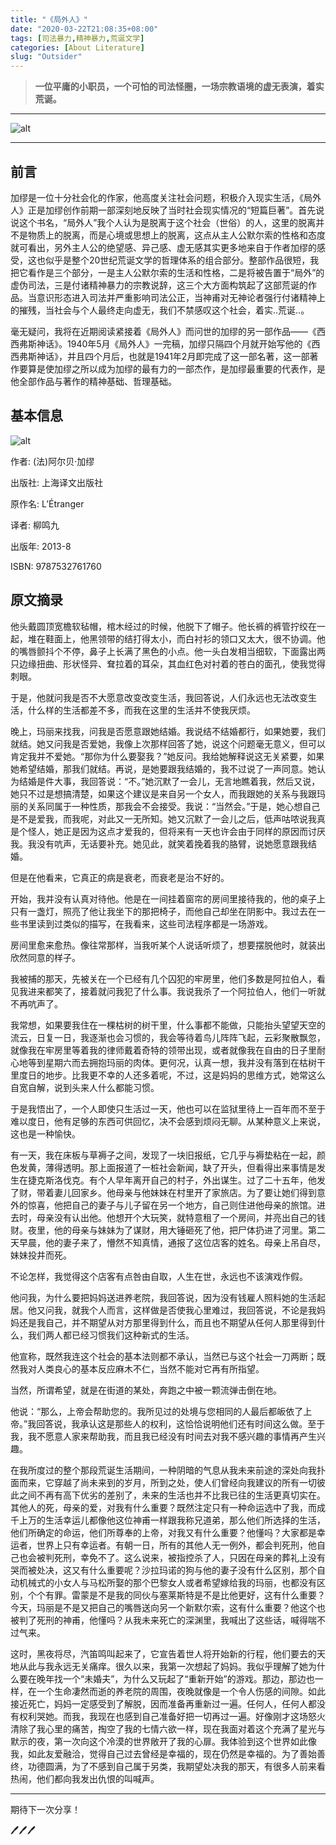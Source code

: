 ```yaml
---
title: "《局外人》"
date: "2020-03-22T21:08:35+08:00"
tags: [司法暴力,精神暴力,荒诞文学]
categories: [About Literature]
slug: "Outsider"
---
```


> **一位平庸的小职员，一个可怕的司法怪圈，一场宗教语境的虚无表演，着实荒诞。**

<!--more-->

---

![alt](https://dawnblog-1300625500.cos.ap-guangzhou.myqcloud.com/images/20200322211341.jpg "[法]Albert Camus")

---

## 	前言

加缪是一位十分社会化的作家，他高度关注社会问题，积极介入现实生活，《局外人》正是加缪创作前期一部深刻地反映了当时社会现实情况的“短篇巨著”。首先说说这个书名，“局外人”我个人认为是脱离于这个社会（世俗）的人，这里的脱离并不是物质上的脱离，而是心境或思想上的脱离，这点从主人公默尔索的性格和态度就可看出，另外主人公的绝望感、异己感、虚无感其实更多地来自于作者加缪的感受，这也似乎是整个20世纪荒诞文学的哲理体系的组合部分。整部作品很短，我把它看作是三个部分，一是主人公默尔索的生活和性格，二是将被告置于“局外”的虚伪司法，三是付诸精神暴力的宗教说辞，这三个大方面构筑起了这部荒诞的作品。当意识形态进入司法并严重影响司法公正，当神甫对无神论者强行付诸精神上的摧残，当社会与个人最终走向虚无，我们不禁感叹这个社会，着实..荒诞..。

毫无疑问，我将在近期阅读紧接着《局外人》而问世的加缪的另一部作品——《西西弗斯神话》。1940年5月《局外人》一完稿，加缪只隔四个月就开始写他的《西西弗斯神话》，并且四个月后，也就是1941年2月即完成了这一部名著，这一部著作要算是使加缪之所以成为加缪的最有力的一部杰作，是加缪最重要的代表作，是他全部作品与著作的精神基础、哲理基础。

## 基本信息

![alt](https://dawnblog-1300625500.cos.ap-guangzhou.myqcloud.com/images/20200322211340.jpg "书籍封面")

作者: (法)阿尔贝·加缪

出版社: 上海译文出版社

原作名: L’Étranger

译者: 柳鸣九

出版年: 2013-8

ISBN: 9787532761760

## 原文摘录

他头戴圆顶宽檐软毡帽，棺木经过的时候，他脱下了帽子。他长裤的裤管拧绞在一起，堆在鞋面上，他黑领带的结打得太小，而白衬衫的领口又太大，很不协调。他的嘴唇颤抖个不停，鼻子上长满了黑色的小点。他一头白发相当细软，下面露出两只边缘扭曲、形状怪异、耷拉着的耳朵，其血红色对衬着的苍白的面孔，使我觉得刺眼。

于是，他就问我是否不大愿意改变改变生活，我回答说，人们永远也无法改变生活，什么样的生活都差不多，而我在这里的生活并不使我厌烦。

晚上，玛丽来找我，问我是否愿意跟她结婚。我说结不结婚都行，如果她要，我们就结。她又问我是否爱她，我像上次那样回答了她，说这个问题毫无意义，但可以肯定我并不爱她。“那你为什么要娶我？”她反问。我给她解释说这无关紧要，如果她希望结婚，那我们就结。再说，是她要跟我结婚的，我不过说了一声同意。她认为结婚是件大事，我回答说：“不。”她沉默了一会儿，无言地瞧着我，然后又说，她只不过是想搞清楚，如果这个建议是来自另一个女人，而我跟她的关系与我跟玛丽的关系同属于一种性质，那我会不会接受。我说：“当然会。”于是，她心想自己是不是爱我，而我呢，对此又一无所知。她又沉默了一会儿之后，低声咕哝说我真是个怪人，她正是因为这点才爱我的，但将来有一天也许会由于同样的原因而讨厌我。我没有吭声，无话要补充。她见此，就笑着挽着我的胳臂，说她愿意跟我结婚。

但是在他看来，它真正的病是衰老，而衰老是治不好的。

开始，我并没有认真对待他。他是在一间挂着窗帘的房间里接待我的，他的桌子上只有一盏灯，照亮了他让我坐下的那把椅子，而他自己却坐在阴影中。我过去在一些书里读到过类似的描写，在我看来，这些司法程序都是一场游戏。

房间里愈来愈热。像往常那样，当我听某个人说话听烦了，想要摆脱他时，就装出欣然同意的样子。

我被捕的那天，先被关在一个已经有几个囚犯的牢房里，他们多数是阿拉伯人，看见我进来都笑了，接着就问我犯了什么事。我说我杀了一个阿拉伯人，他们一听就不再吭声了。

我常想，如果要我住在一棵枯树的树干里，什么事都不能做，只能抬头望望天空的流云，日复一日，我逐渐也会习惯的，我会等待着鸟儿阵阵飞起，云彩聚散飘忽，就像我在牢房里等着我的律师戴着奇特的领带出现，或者就像我在自由的日子里耐心地等到星期六而去拥抱玛丽的肉体。更何况，认真一想，我并没有落到在枯树干里度日的地步。比我更不幸的人还多着呢，不过，这是妈妈的思维方式，她常这么自宽自解，说到头来人什么都能习惯。

于是我悟出了，一个人即使只生活过一天，他也可以在监狱里待上一百年而不至于难以度日，他有足够的东西可供回忆，决不会感到烦闷无聊。从某种意义上来说，这也是一种愉快。

有一天，我在床板与草褥子之间，发现了一块旧报纸，它几乎与褥垫粘在一起，颜色发黄，薄得透明。那上面报道了一桩社会新闻，缺了开头，但看得出来事情是发生在捷克斯洛伐克。有个人早年离开自己的村子，外出谋生。过了二十五年，他发了财，带着妻儿回家乡。他母亲与他妹妹在村里开了家旅店。为了要让她们得到意外的惊喜，他把自己的妻子与儿子留在另一个地方，自己则住进他母亲的旅馆。进去时，母亲没有认出他。他想开个大玩笑，就特意租了一个房间，并亮出自己的钱财。夜里，他的母亲与妹妹为了谋财，用大锤砸死了他，把尸体扔进了河里。第二天早晨，他的妻子来了，懵然不知真情，通报了这位店客的姓名。母亲上吊自尽，妹妹投井而死。

不论怎样，我觉得这个店客有点咎由自取，人生在世，永远也不该演戏作假。

他问我，为什么要把妈妈送进养老院，我回答说，因为没有钱雇人照料她的生活起居。他又问我，就我个人而言，这样做是否使我心里难过，我回答说，不论是我妈妈还是我自己，并不期望从对方那里得到什么，而且也不期望从任何人那里得到什么，我们两人都已经习惯我们这种新式的生活。

他宣称，既然我连这个社会的基本法则都不承认，当然已与这个社会一刀两断；既然我对人类良心的基本反应麻木不仁，当然不能对它再有所指望。

当然，所谓希望，就是在街道的某处，奔跑之中被一颗流弹击倒在地。

他说：“那么，上帝会帮助您的。我所见过的处境与您相同的人最后都皈依了上帝。”我回答说，我承认这是那些人的权利，这恰恰说明他们还有时间这么做。至于我，我不愿意人家来帮助我，而且我已经没有时间去对我不感兴趣的事情再产生兴趣。

在我所度过的整个那段荒诞生活期间，一种阴暗的气息从我未来前途的深处向我扑面而来，它穿越了尚未来到的岁月，所到之处，使人们曾经向我建议的所有一切彼此之间不再有高下优劣的差别了，未来的生活也并不比我已往的生活更真切实在。其他人的死，母亲的爱，对我有什么重要？既然注定只有一种命运选中了我，而成千上万的生活幸运儿都像他这位神甫一样跟我称兄道弟，那么他们所选择的生活，他们所确定的命运，他们所尊奉的上帝，对我又有什么重要？他懂吗？大家都是幸运者，世界上只有幸运者。有朝一日，所有的其他人无一例外，都会判死刑，他自己也会被判死刑，幸免不了。这么说来，被指控杀了人，只因在母亲的葬礼上没有哭而被处决，这又有什么重要呢？沙拉玛诺的狗与他的妻子没有什么区别，那个自动机械式的小女人与马松所娶的那个巴黎女人或者希望嫁给我的玛丽，也都没有区别，个个有罪。雷蒙是不是我的同伙与塞莱斯特是不是比他更好，这有什么重要？今天，玛丽是不是又把自己的嘴唇送向另一个新默尔索，这有什么重要？他这个也被判了死刑的神甫，他懂吗？从我未来死亡的深渊里，我喊出了这些话，喊得喘不过气来。

这时，黑夜将尽，汽笛鸣叫起来了，它宣告着世人将开始新的行程，他们要去的天地从此与我永远无关痛痒。很久以来，我第一次想起了妈妈。我似乎理解了她为什么要在晚年找一个“未婚夫”，为什么又玩起了“重新开始”的游戏。那边，那边也一样，在一个生命凄然而逝的养老院的周围，夜晚就像是一个令人伤感的间隙。如此接近死亡，妈妈一定感受到了解脱，因而准备再重新过一遍。任何人，任何人都没有权利哭她。而我，我现在也感到自己准备好把一切再过一遍。好像刚才这场怒火清除了我心里的痛苦，掏空了我的七情六欲一样，现在我面对着这个充满了星光与默示的夜，第一次向这个冷漠的世界敞开了我的心扉。我体验到这个世界如此像我，如此友爱融洽，觉得自己过去曾经是幸福的，现在仍然是幸福的。为了善始善终，功德圆满，为了不感到自己属于另类，我期望处决我的那天，有很多人前来看热闹，他们都向我发出仇恨的叫喊声。

---

期待下一次分享！

🖊🖊🖊